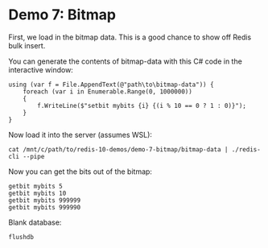 # Demo 7: Bitmap

First, we load in the bitmap data. This is a good chance to show off Redis bulk insert.

You can generate the contents of bitmap-data with this C# code in the interactive window:

    using (var f = File.AppendText(@"path\to\bitmap-data")) {
        foreach (var i in Enumerable.Range(0, 1000000))
        {
            f.WriteLine($"setbit mybits {i} {(i % 10 == 0 ? 1 : 0)}");
        }
    }

Now load it into the server (assumes WSL):

    cat /mnt/c/path/to/redis-10-demos/demo-7-bitmap/bitmap-data | ./redis-cli --pipe

Now you can get the bits out of the bitmap:

    getbit mybits 5
    getbit mybits 10
    getbit mybits 999999
    getbit mybits 999990

Blank database:

    flushdb